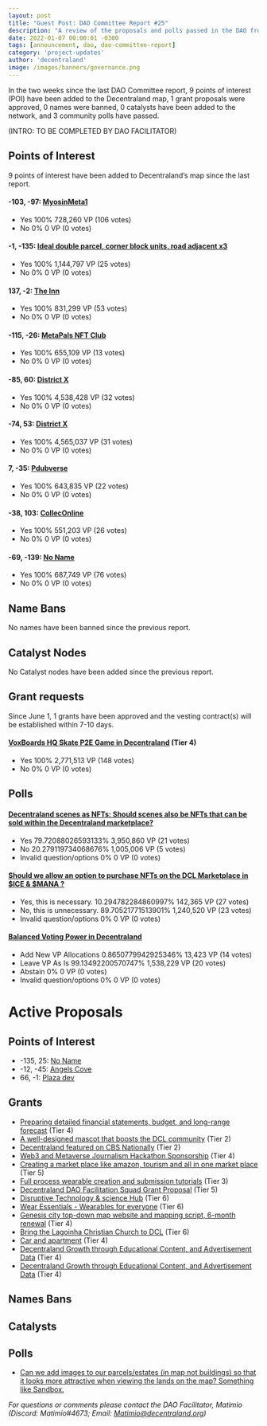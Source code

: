 ```yaml
---
layout: post
title: "Guest Post: DAO Committee Report #25"
description: "A review of the proposals and polls passed in the DAO from June 1 through June 15".
date: 2022-01-07 00:00:01 -0300
tags: [announcement, dao, dao-committee-report]
category: 'project-updates'
author: 'decentraland'
image: /images/banners/governance.png
---
```


In the two weeks since the last DAO Committee report, 9 points of interest (POI) have been added to the Decentraland map, 1 grant proposals were approved, 0 names were banned, 0 catalysts have been added to the network, and 3 community polls have passed.

(INTRO: TO BE COMPLETED BY DAO FACILITATOR)

## Points of Interest
9 points of interest have been added to Decentraland’s map since the last report.


#### -103, -97: [MyosinMeta1](https://governance.decentraland.org/proposal/?id=68797770-e445-11ec-87ac-677925327766)

* Yes 100% 728,260 VP (106 votes)
* No 0% 0 VP (0 votes)


#### -1, -135: [Ideal double parcel, corner block units, road adjacent x3](https://governance.decentraland.org/proposal/?id=0d93d330-e1b3-11ec-8ad9-ab7454ba5993)

* Yes 100% 1,144,797 VP (25 votes)
* No 0% 0 VP (0 votes)


#### 137, -2: [The Inn](https://governance.decentraland.org/proposal/?id=dcec2be0-e119-11ec-8ad9-ab7454ba5993)

* Yes 100% 831,299 VP (53 votes)
* No 0% 0 VP (0 votes)


#### -115, -26: [ MetaPals NFT Club](https://governance.decentraland.org/proposal/?id=bd9ccfb0-e0f6-11ec-8ad9-ab7454ba5993)

* Yes 100% 655,109 VP (13 votes)
* No 0% 0 VP (0 votes)


#### -85, 60: [District X](https://governance.decentraland.org/proposal/?id=46a1c500-e038-11ec-8ad9-ab7454ba5993)

* Yes 100% 4,538,428 VP (32 votes)
* No 0% 0 VP (0 votes)


#### -74, 53: [District X](https://governance.decentraland.org/proposal/?id=0ffcf830-e038-11ec-8ad9-ab7454ba5993)

* Yes 100% 4,565,037 VP (31 votes)
* No 0% 0 VP (0 votes)


#### 7, -35: [Pdubverse](https://governance.decentraland.org/proposal/?id=a8c393f0-defb-11ec-8ad9-ab7454ba5993)

* Yes 100% 643,835 VP (22 votes)
* No 0% 0 VP (0 votes)


#### -38, 103: [CollecOnline](https://governance.decentraland.org/proposal/?id=23e2b720-dd9c-11ec-8ad9-ab7454ba5993)

* Yes 100% 551,203 VP (26 votes)
* No 0% 0 VP (0 votes)


#### -69, -139: [No Name](https://governance.decentraland.org/proposal/?id=4d16a900-dd22-11ec-8ad9-ab7454ba5993)

* Yes 100% 687,749 VP (76 votes)
* No 0% 0 VP (0 votes)


## Name Bans

No names have been banned since the previous report.

## Catalyst Nodes
No Catalyst nodes have been added since the previous report.


## Grant requests
Since June 1, 1 grants have been approved and the vesting contract(s) will be established within 7-10 days.


#### [VoxBoards HQ Skate P2E Game in Decentraland](https://governance.decentraland.org/proposal/?id=bf1141e0-dc01-11ec-8ad9-ab7454ba5993) (Tier 4)

* Yes 100% 2,771,513 VP (148 votes)
* No 0% 0 VP (0 votes)


## Polls

#### [Decentraland scenes as NFTs: Should scenes also be NFTs that can be sold within the Decentraland marketplace?](https://governance.decentraland.org/proposal/?id=a371ead0-e5a1-11ec-9a81-b1d70acf7d8d)

* Yes 79.72088026593133% 3,950,860 VP (21 votes)
* No 20.279119734068676% 1,005,006 VP (5 votes)
* Invalid question/options 0% 0 VP (0 votes)


#### [Should we allow an option to purchase NFTs on the DCL Marketplace in $ICE &amp; $MANA ?](https://governance.decentraland.org/proposal/?id=92c8f3b0-e2d4-11ec-9000-175d8dd584b8)

* Yes, this is necessary. 10.294782284860997% 142,365 VP (27 votes)
* No, this is unnecessary. 89.70521771513901% 1,240,520 VP (23 votes)
* Invalid question/options 0% 0 VP (0 votes)


#### [Balanced Voting Power in Decentraland](https://governance.decentraland.org/proposal/?id=dfc7a4d0-e019-11ec-8ad9-ab7454ba5993)

* Add New VP Allocations 0.8650779942925346% 13,423 VP (14 votes)
* Leave VP As Is 99.13492200570747% 1,538,229 VP (20 votes)
* Abstain 0% 0 VP (0 votes)
* Invalid question/options 0% 0 VP (0 votes)



# Active Proposals

## Points of Interest

* -135, 25: [No Name](https://governance.decentraland.org/proposal/?id=e00da1e0-ed27-11ec-aa01-87bd234b340d)
* -12, -45: [Angels Cove](https://governance.decentraland.org/proposal/?id=e5e51150-ed1a-11ec-aa01-87bd234b340d)
* 66, -1: [Plaza dev](https://governance.decentraland.org/proposal/?id=7e425540-eb20-11ec-82d9-d917cdd158ac)

## Grants

* [Preparing detailed financial statements, budget, and long-range forecast](https://governance.decentraland.org/proposal/?id=a31bfa40-ed02-11ec-aa01-87bd234b340d) (Tier 4)
* [A well-designed mascot that boosts the DCL community](https://governance.decentraland.org/proposal/?id=61214010-ec84-11ec-aa01-87bd234b340d) (Tier 2)
* [Decentraland featured on CBS Nationally](https://governance.decentraland.org/proposal/?id=a81e8610-eb4b-11ec-82d9-d917cdd158ac) (Tier 2)
* [Web3 and Metaverse Journalism Hackathon Sponsorship](https://governance.decentraland.org/proposal/?id=a735d7c0-eb1f-11ec-82d9-d917cdd158ac) (Tier 4)
* [Creating a market place like amazon, tourism and all in one market place](https://governance.decentraland.org/proposal/?id=a7e50ae0-eb1c-11ec-82d9-d917cdd158ac) (Tier 5)
* [Full process wearable creation and submission tutorials](https://governance.decentraland.org/proposal/?id=91ebcb80-e8a5-11ec-82d9-d917cdd158ac) (Tier 3)
* [Decentraland DAO Facilitation Squad Grant Proposal](https://governance.decentraland.org/proposal/?id=f8b699c0-e810-11ec-82d9-d917cdd158ac) (Tier 5)
* [Disruptive Technology &amp; science Hub](https://governance.decentraland.org/proposal/?id=321bac90-e7a4-11ec-82d9-d917cdd158ac) (Tier 6)
* [Wear Essentials - Wearables for everyone](https://governance.decentraland.org/proposal/?id=b7334300-e751-11ec-82d9-d917cdd158ac) (Tier 6)
* [Genesis city top-down map website and mapping script, 6-month renewal](https://governance.decentraland.org/proposal/?id=4fad3e80-e74b-11ec-82d9-d917cdd158ac) (Tier 4)
* [Bring the Lagoinha Christian Church to DCL](https://governance.decentraland.org/proposal/?id=0eb58140-e560-11ec-87ac-677925327766) (Tier 6)
* [Car and apartment](https://governance.decentraland.org/proposal/?id=febe1c80-e527-11ec-87ac-677925327766) (Tier 4)
* [Decentraland Growth through Educational Content, and Advertisement Data](https://governance.decentraland.org/proposal/?id=baae9330-e2d4-11ec-9000-175d8dd584b8) (Tier 4)
* [Decentraland Growth through Educational Content, and Advertisement Data](https://governance.decentraland.org/proposal/?id=522c45a0-e2d4-11ec-9000-175d8dd584b8) (Tier 4)

## Names Bans


## Catalysts


## Polls

* [Can we add images to our parcels/estates (in map not buildings) so that it looks more attractive when viewing the lands on the map? Something like Sandbox.](https://governance.decentraland.org/proposal/?id=32191f30-eaff-11ec-82d9-d917cdd158ac)

*For questions or comments please contact the DAO Facilitator, Matimio (Discord: Matimio#4673; Email: [Matimio@decentraland.org](mailto:Matimio@decentraland.org))*